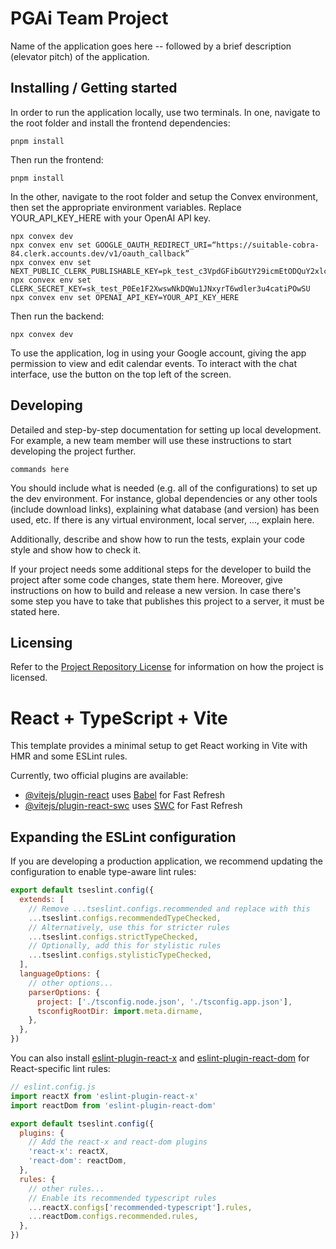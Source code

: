 # PGAi Team Project

Name of the application goes here -- followed by a brief description (elevator pitch) of the application.

## Installing / Getting started

In order to run the application locally, use two terminals. In one, navigate to the root folder and install the frontend dependencies:

```shell
pnpm install
```

Then run the frontend:

```shell
pnpm install
```

In the other, navigate to the root folder and setup the Convex environment, then set the appropriate environment variables. Replace YOUR_API_KEY_HERE with your OpenAI API key.

```shell
npx convex dev
npx convex env set GOOGLE_OAUTH_REDIRECT_URI=“https://suitable-cobra-84.clerk.accounts.dev/v1/oauth_callback”
npx convex env set NEXT_PUBLIC_CLERK_PUBLISHABLE_KEY=pk_test_c3VpdGFibGUtY29icmEtODQuY2xlcmsuYWNjb3VudHMuZGV2JA
npx convex env set CLERK_SECRET_KEY=sk_test_P0Ee1F2XwswNkDQWu1JNxyrT6wdler3u4catiPOwSU
npx convex env set OPENAI_API_KEY=YOUR_API_KEY_HERE
```
Then run the backend:

```shell
npx convex dev
```

To use the application, log in using your Google account, giving the app permission to view and edit calendar events. To interact with the chat interface, use the button on the top left of the screen.

## Developing

Detailed and step-by-step documentation for setting up local development. For example, a new team member will use these instructions to start developing the project further. 

```shell
commands here
```

You should include what is needed (e.g. all of the configurations) to set up the dev environment. For instance, global dependencies or any other tools (include download links), explaining what database (and version) has been used, etc. If there is any virtual environment, local server, ..., explain here. 

Additionally, describe and show how to run the tests, explain your code style and show how to check it.

If your project needs some additional steps for the developer to build the project after some code changes, state them here. Moreover, give instructions on how to build and release a new version. In case there's some step you have to take that publishes this project to a server, it must be stated here. 

## Licensing

Refer to the [Project Repository License](./LICENSE.md) for information on how the project is licensed.

# React + TypeScript + Vite

This template provides a minimal setup to get React working in Vite with HMR and some ESLint rules.

Currently, two official plugins are available:

- [@vitejs/plugin-react](https://github.com/vitejs/vite-plugin-react/blob/main/packages/plugin-react/README.md) uses [Babel](https://babeljs.io/) for Fast Refresh
- [@vitejs/plugin-react-swc](https://github.com/vitejs/vite-plugin-react-swc) uses [SWC](https://swc.rs/) for Fast Refresh

## Expanding the ESLint configuration

If you are developing a production application, we recommend updating the configuration to enable type-aware lint rules:

```js
export default tseslint.config({
  extends: [
    // Remove ...tseslint.configs.recommended and replace with this
    ...tseslint.configs.recommendedTypeChecked,
    // Alternatively, use this for stricter rules
    ...tseslint.configs.strictTypeChecked,
    // Optionally, add this for stylistic rules
    ...tseslint.configs.stylisticTypeChecked,
  ],
  languageOptions: {
    // other options...
    parserOptions: {
      project: ['./tsconfig.node.json', './tsconfig.app.json'],
      tsconfigRootDir: import.meta.dirname,
    },
  },
})
```

You can also install [eslint-plugin-react-x](https://github.com/Rel1cx/eslint-react/tree/main/packages/plugins/eslint-plugin-react-x) and [eslint-plugin-react-dom](https://github.com/Rel1cx/eslint-react/tree/main/packages/plugins/eslint-plugin-react-dom) for React-specific lint rules:

```js
// eslint.config.js
import reactX from 'eslint-plugin-react-x'
import reactDom from 'eslint-plugin-react-dom'

export default tseslint.config({
  plugins: {
    // Add the react-x and react-dom plugins
    'react-x': reactX,
    'react-dom': reactDom,
  },
  rules: {
    // other rules...
    // Enable its recommended typescript rules
    ...reactX.configs['recommended-typescript'].rules,
    ...reactDom.configs.recommended.rules,
  },
})
```
